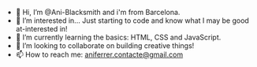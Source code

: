 - 👋 Hi, I’m @Ani-Blacksmith and i'm from Barcelona.
- 👀 I’m interested in... Just starting to code and know what I may be good at-interested in!
- 🌱 I’m currently learning the basics: HTML, CSS and JavaScript.
- 💞️ I’m looking to collaborate on building creative things!
- 📫 How to reach me: aniferrer.contacte@gmail.com

<!---
Ani-Blacksmith/Ani-Blacksmith is a ✨ special ✨ repository because its `README.md` (this file) appears on your GitHub profile.
You can click the Preview link to take a look at your changes.
--->
